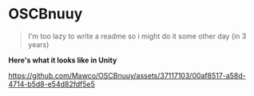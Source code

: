 # OSCBnuuy
> I'm too lazy to write a readme so i might do it some other day (in 3 years)

**Here's what it looks like in Unity**


https://github.com/Mawco/OSCBnuuy/assets/37117103/00af8517-a58d-4714-b5d8-e54d82fdf5e5

